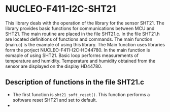 # NUCLEO-F411-I2C-SHT21
This library deals with the operation of the library for the sensor SHT21. The library provides basic functions for communications between MCU and SHT21. The main routine are placed in the file SHT21.c. In the file SHT21.h are located definitions of functions and commands. The main function (main.c) is the example of using this library. The Main function uses libraries form the porject NUCLEO-F411-I2C-HD44780. In the main function is exmaple of using SHT21. Basic loop performs measurements of temperature and humidity. Temperature and humidity obtained from the sensor are displayed on the display HD44780.

## Description of functions in the file SHT21.c
* The first function is `sht21_soft_reset()`. This function performs a software reset SHT21 and set to default.
* 
